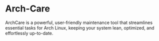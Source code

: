# Arch-Care
 ArchCare is a powerful, user-friendly maintenance tool that streamlines essential tasks for Arch Linux, keeping your system lean, optimized, and effortlessly up-to-date.
